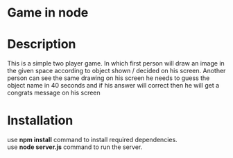 Game in node
===============

Description 
===============

This is a simple two player game. In which first person will draw an image in the given space according to object shown / decided on his screen. Another person can see the same drawing on his screen he needs to guess the object name in 40 seconds and if his answer will correct then he will get a congrats message on his screen


Installation 
===============

use <b>npm install</b> command to install required dependencies.<br>
use <b> node server.js</b> command to run the server.
